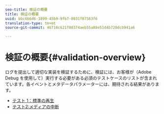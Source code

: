 ```yaml
---
seo-title: 検証の概要
title: 検証の概要
uuid: bbc6b6d6-1899-45b9-9fb7-8031f07563f6
translation-type: tm+mt
source-git-commit: 46710c621f00374aeb55a88e51d4b720dcb941a6

---
```



# 検証の概要{#validation-overview}

ログを提出して適切な実装を検証するために、検証には、お客様が（Adobe Debug を使用して）実行する必要がある必須のテストケースのリストが含まれています。各イベントとメタデータパラメーターには、期待される結果があります。

* [テスト 1：標準の再生](test1-standard-playback.md)
* [テスト2:メディアの中断](test2-media-interrupt.md)

